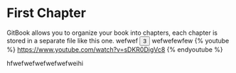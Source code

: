 # First Chapter

GitBook allows you to organize your book into chapters, each chapter is stored in a separate file like this one.
wefwef
<button>3</button>
wefwefewfew
{% youtube %} https://www.youtube.com/watch?v=sDKR0DigVc8 {% endyoutube %}

hfwefwefwefwefwefweihi